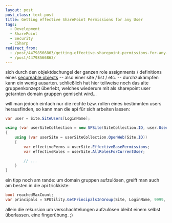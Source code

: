 ```yaml
---
layout: post
post_class: text-post
title: Getting effective SharePoint Permissions for any User
tags:
  - Development
  - SharePoint
  - Security
  - CSharp
redirect_from:
  - /post/44798566863/getting-effective-sharepoint-permissions-for-any-user/
  - /post/44798566863/
---
```

sich durch den objektdschungel der ganzen role assignments / definitions eines [secureable objects][0] -- also einer site / list / etc. -- durchzukämpfen kann ein wenig ausarten. schließlich hat hier teilweise noch das alte gruppenkonzept überlebt, welches wiederum mit als sharepoint user getarnten domain gruppen gemischt wird...

will man jedoch einfach nur die rechte bzw. rollen eines bestimmten users herausfinden, so kann man die api für sich arbeiten lassen:

```csharp
var user = Site.SiteUsers[LoginName];

using (var userSiteCollection = new SPSite(SiteCollection.ID, user.UserToken))
{
    using (var userSite = userSiteCollection.OpenWeb(Site.ID))
    {
        var effectivePerms = userSite.EffectiveBasePermissions;
        var effectiveRoles = userSite.AllRolesForCurrentUser;

        // ...
    }
}
```

ein tipp noch am rande: um domain gruppen aufzulösen, greift man auch am besten in die api trickkiste:

```csharp
bool reachedMaxCount;
var principals = SPUtility.GetPrincipalsInGroup(Site, LoginName, 9999, out reachedMaxCount);
```

allein die rekursion um verschachtelungen aufzulösen bleibt einem selbst überlassen. eine fingerübung. ;)

[0]: https://msdn.microsoft.com/library/microsoft.sharepoint.isecurableobject
